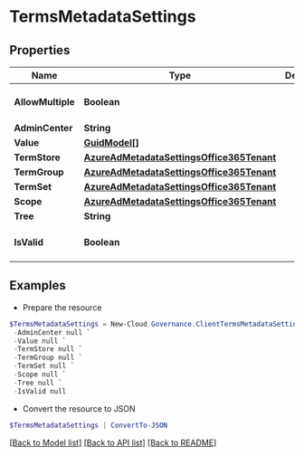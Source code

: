 # TermsMetadataSettings
## Properties

Name | Type | Description | Notes
------------ | ------------- | ------------- | -------------
**AllowMultiple** | **Boolean** |  | [optional] [default to $false]
**AdminCenter** | **String** |  | [optional] 
**Value** | [**GuidModel[]**](GuidModel.md) |  | [optional] 
**TermStore** | [**AzureAdMetadataSettingsOffice365Tenant**](AzureAdMetadataSettingsOffice365Tenant.md) |  | [optional] 
**TermGroup** | [**AzureAdMetadataSettingsOffice365Tenant**](AzureAdMetadataSettingsOffice365Tenant.md) |  | [optional] 
**TermSet** | [**AzureAdMetadataSettingsOffice365Tenant**](AzureAdMetadataSettingsOffice365Tenant.md) |  | [optional] 
**Scope** | [**AzureAdMetadataSettingsOffice365Tenant**](AzureAdMetadataSettingsOffice365Tenant.md) |  | [optional] 
**Tree** | **String** |  | [optional] 
**IsValid** | **Boolean** |  | [optional] [default to $false]

## Examples

- Prepare the resource
```powershell
$TermsMetadataSettings = New-Cloud.Governance.ClientTermsMetadataSettings  -AllowMultiple null `
 -AdminCenter null `
 -Value null `
 -TermStore null `
 -TermGroup null `
 -TermSet null `
 -Scope null `
 -Tree null `
 -IsValid null
```

- Convert the resource to JSON
```powershell
$TermsMetadataSettings | ConvertTo-JSON
```

[[Back to Model list]](../README.md#documentation-for-models) [[Back to API list]](../README.md#documentation-for-api-endpoints) [[Back to README]](../README.md)

